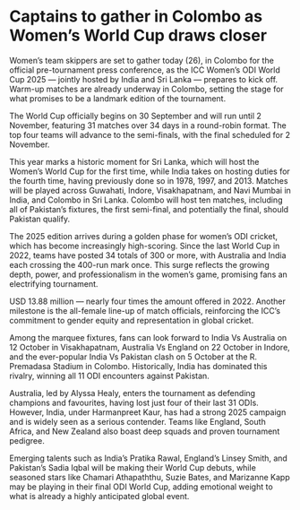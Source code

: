 # Captains to gather in Colombo as Women’s World Cup draws closer

Women’s team skippers are set to gather today (26), in Colombo for the official pre-tournament press conference, as the ICC Women’s ODI World Cup 2025 — jointly hosted by India and Sri Lanka — prepares to kick off. Warm-up matches are already underway in Colombo, setting the stage for what promises to be a landmark edition of the tournament.

The World Cup officially begins on 30 September and will run until 2 November, featuring 31 matches over 34 days in a round-robin format. The top four teams will advance to the semi-finals, with the final scheduled for 2 November.

This year marks a historic moment for Sri Lanka, which will host the Women’s World Cup for the first time, while India takes on hosting duties for the fourth time, having previously done so in 1978, 1997, and 2013. Matches will be played across Guwahati, Indore, Visakhapatnam, and Navi Mumbai in India, and Colombo in Sri Lanka. Colombo will host ten matches, including all of Pakistan’s fixtures, the first semi-final, and potentially the final, should Pakistan qualify.

The 2025 edition arrives during a golden phase for women’s ODI cricket, which has become increasingly high-scoring. Since the last World Cup in 2022, teams have posted 34 totals of 300 or more, with Australia and India each crossing the 400-run mark once. This surge reflects the growing depth, power, and professionalism in the women’s game, promising fans an electrifying tournament.

USD 13.88 million — nearly four times the amount offered in 2022. Another milestone is the all-female line-up of match officials, reinforcing the ICC’s commitment to gender equity and representation in global cricket.

Among the marquee fixtures, fans can look forward to India Vs Australia on 12 October in Visakhapatnam, Australia Vs England on 22 October in Indore, and the ever-popular India Vs Pakistan clash on 5 October at the R. Premadasa Stadium in Colombo. Historically, India has dominated this rivalry, winning all 11 ODI encounters against Pakistan.

Australia, led by Alyssa Healy, enters the tournament as defending champions and favourites, having lost just four of their last 31 ODIs. However, India, under Harmanpreet Kaur, has had a strong 2025 campaign and is widely seen as a serious contender. Teams like England, South Africa, and New Zealand also boast deep squads and proven tournament pedigree.

Emerging talents such as India’s Pratika Rawal, England’s Linsey Smith, and Pakistan’s Sadia Iqbal will be making their World Cup debuts, while seasoned stars like Chamari Athapaththu, Suzie Bates, and Marizanne Kapp may be playing in their final ODI World Cup, adding emotional weight to what is already a highly anticipated global event.